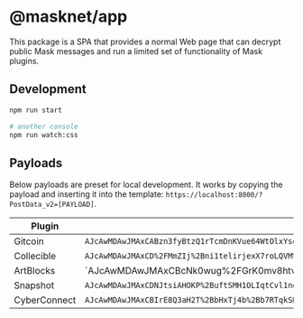 <!-- cspell:disable -->

# @masknet/app

This package is a SPA that provides a normal Web page that can decrypt public Mask messages and run a limited set of functionality of Mask plugins.

## Development

```bash
npm run start

# another console
npm run watch:css
```

## Payloads

Below payloads are preset for local development. It works by copying the payload and inserting it into the template: `https://localhost:8000/?PostData_v2=[PAYLOAD]`.

| Plugin       | Payload                                                                                                                                                                                                                                                                          |
| ------------ | -------------------------------------------------------------------------------------------------------------------------------------------------------------------------------------------------------------------------------------------------------------------------------- |
| Gitcoin      | `AJcAwMDAwJMAxCABzn3fyBtzQ1rTcmDnKVue64WtOlxYsopDON%2FUC0ztfsQQ%2FZJOgMlb9P633qQUvqvzC8Rkdg4FMWJYMDsSGNggTqCsCU0LGPYs4iRNjkBw8lzWAnKblQ2mXvtYK7tAJlJBAJL7Op6e6PxeswNJgZq6v9e%2FIM%2BycvJFMQiK94nFrT6b4wCovNOgO%2Byi1aeY9G8nFabvwh4xVg%3D%3D`                                     |
| Collecible   | `AJcAwMDAwJMAxCD%2FMmZIj%2Bni1telirjexX7roLQVM%2FOjjhF1CmM6Czs538QQ9Z7mT47VWJSlCgKPR%2FWYscRmga4Vq56SbBZPFiHTMFy1f1jFd84vZyfRFiynpWX9zhSuzzoE89mMOKbVpoAe4jNHPq63IiQ50EEMpLbKio8%2FEsVaT9O4khuPVajiJPW6s9hfbEuANkxdvdl5o%2BI2d8ImmRBbrjRN`                                       |
| ArtBlocks    | `AJcAwMDAwJMAxCBcNk0wug%2FGrK0mv8htvRTc2sHiMltmiYj2sZCYu3p0JsQQSsDB4mn5uPzaqGu5BZjlIsR5yLH55Ym8X8v1A0Kyju6l3NuJCQt7ZRp3sHhXH9O8%2B1LHcyyKc98WOc9RBvNsbbJDDKkZvD%2B0lsKTO1LiNLeaGQhtm5dD38xzPs55z23OiGOZ5OO8Dn2Z29zRNJTaqPxtRcMStcdkyp9fObgl%2BhGyil1iT9pToipMdA%3D%3D'           |
| Snapshot     | `AJcAwMDAwJMAxCDNJtsiAHOKP%2BuftSMH1OLIqtCvl1ndBAeVbZQvJdanU8QQ6mxBTWmwMpwodQ6RopTXV8SCvVjkiM10TyYpHRkaZlBQSZipHRJMVoTspw1oI3t76OHn51bc0syCt2rMyRvabuy5mBHxdFfaJL0dwGvrvstZkasD0zkvG1xArNdFTW3237k27gO%2BJ42czyt80vwgs1Lcw19FOumgBc%2FQCHZUjaTHmqO3AKuafp9BnOfxg0rAz1NM6w%3D%3D` |
| CyberConnect | `AJcAwMDAwJMAxCBIrE8Q3aH2T%2BbHxTj4b%2Bb7RTqkSDftb0Alf4MuukGll8QQoBlmORslBcdYJO%2BM5y5JvMRFNFjxZAN3YKJ9mwI5wajPXtrpQkIARRru%2B4KtlGOiMYN1ne5XSzFuCeYfNyPSsLGuzbCd91uHniQxXlz9lBEsMR0SPObj`                                                                                       |
